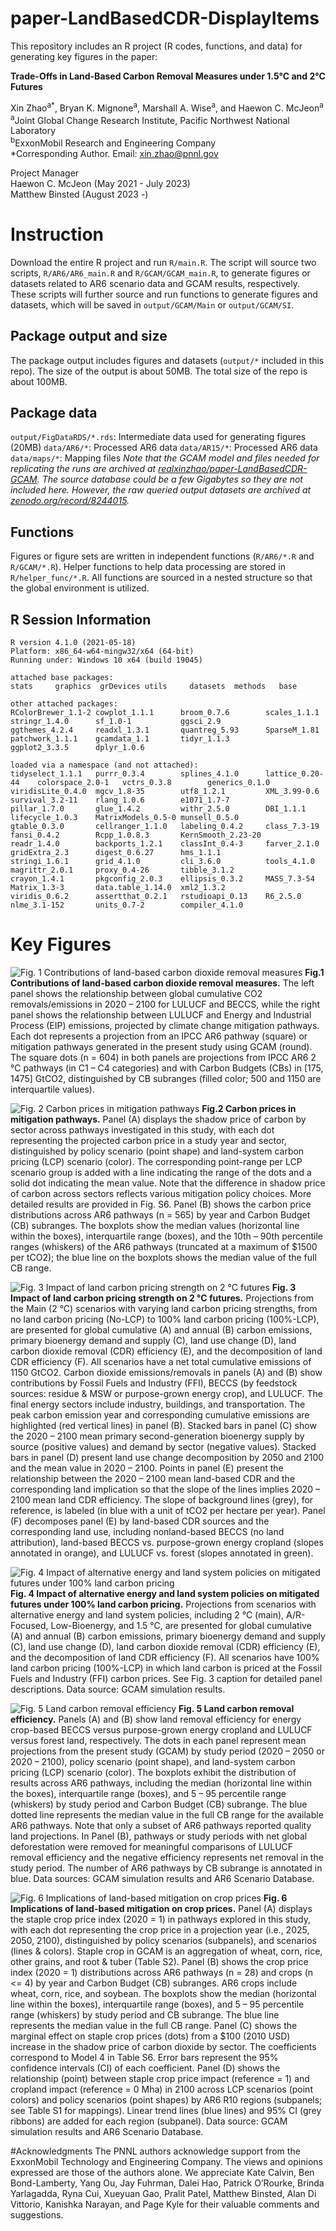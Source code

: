 # paper-LandBasedCDR-DisplayItems
This repository includes an R project (R codes, functions, and data) for generating key figures in the paper:  
  
**Trade-Offs in Land-Based Carbon Removal Measures under 1.5°C and 2°C Futures**  

Xin Zhao<sup>a*</sup>, Bryan K. Mignone<sup>a</sup>, Marshall A. Wise<sup>a</sup>, and Haewon C. McJeon<sup>a</sup>  
<sup>a</sup>Joint Global Change Research Institute, Pacific Northwest National Laboratory  
<sup>b</sup>ExxonMobil Research and Engineering Company  
*Corresponding Author. Email: xin.zhao@pnnl.gov

Project Manager  
Haewon C. McJeon 	(May 2021 - July 2023)  
Matthew Binsted 	(August 2023 -)  

# Instruction
Download the entire R project and run `R/main.R`. The script will source two scripts, `R/AR6/AR6_main.R` and `R/GCAM/GCAM_main.R`, to generate figures or datasets related to AR6 scenario data and GCAM results, respectively. These scripts will further  source and run functions to generate figures and datasets, which will be saved in  `output/GCAM/Main` or `output/GCAM/SI`.

## Package output and size
The package output includes figures and datasets (`output/*` included in this repo). The size of the output is about 50MB. The total size of the repo is about 100MB.  

## Package data
`output/FigDataRDS/*.rds`: 	Intermediate data used for generating figures (20MB)
`data/AR6/*`: 				Processed AR6 data
`data/AR15/*`: 				Processed AR6 data
`data/maps/*`: 				Mapping files
*Note that the GCAM model and files needed for replicating the runs are archived at [realxinzhao/paper-LandBasedCDR-GCAM](https://github.com/realxinzhao/paper-LandBasedCDR-GCAM). The source database could be a few Gigabytes so they are not included here. However, the raw queried output datasets are archived at [zenodo.org/record/8244015](https://zenodo.org/record/8244015).*

## Functions
Figures or figure sets are written in independent  functions (`R/AR6/*.R` and `R/GCAM/*.R`). Helper functions to help data processing are stored in `R/helper_func/*.R`. All functions are sourced in a nested structure so that the global environment is utilized.  


## R Session Information
```
R version 4.1.0 (2021-05-18)
Platform: x86_64-w64-mingw32/x64 (64-bit)
Running under: Windows 10 x64 (build 19045)

attached base packages:
stats     graphics  grDevices utils     datasets  methods   base     

other attached packages:
RColorBrewer_1.1-2 cowplot_1.1.1      broom_0.7.6        scales_1.1.1       stringr_1.4.0      sf_1.0-1           ggsci_2.9         
ggthemes_4.2.4     readxl_1.3.1       quantreg_5.93      SparseM_1.81       patchwork_1.1.1    gcamdata_1.1       tidyr_1.1.3       
ggplot2_3.3.5      dplyr_1.0.6 

loaded via a namespace (and not attached):
tidyselect_1.1.1   purrr_0.3.4        splines_4.1.0      lattice_0.20-44    colorspace_2.0-1   vctrs_0.3.8        generics_0.1.0    
viridisLite_0.4.0  mgcv_1.8-35        utf8_1.2.1         XML_3.99-0.6       survival_3.2-11    rlang_1.0.6        e1071_1.7-7       
pillar_1.7.0       glue_1.4.2         withr_2.5.0        DBI_1.1.1          lifecycle_1.0.3    MatrixModels_0.5-0 munsell_0.5.0     
gtable_0.3.0       cellranger_1.1.0   labeling_0.4.2     class_7.3-19       fansi_0.4.2        Rcpp_1.0.8.3       KernSmooth_2.23-20
readr_1.4.0        backports_1.2.1    classInt_0.4-3     farver_2.1.0       gridExtra_2.3      digest_0.6.27      hms_1.1.1         
stringi_1.6.1      grid_4.1.0         cli_3.6.0          tools_4.1.0        magrittr_2.0.1     proxy_0.4-26       tibble_3.1.2      
crayon_1.4.1       pkgconfig_2.0.3    ellipsis_0.3.2     MASS_7.3-54        Matrix_1.3-3       data.table_1.14.0  xml2_1.3.2        
viridis_0.6.2      assertthat_0.2.1   rstudioapi_0.13    R6_2.5.0           nlme_3.1-152       units_0.7-2        compiler_4.1.0      
```

# Key Figures
![Fig. 1 Contributions of land-based carbon dioxide removal measures](./output/GCAM/Main/MainFig1_BECCS_LULUCF_FFI_AR6_GCAM1.png)
**Fig.1 Contributions of land-based carbon dioxide removal measures.** The left panel shows the relationship between global cumulative CO2 removals/emissions in 2020 – 2100 for LULUCF and BECCS, while the right panel shows the relationship between LULUCF and Energy and Industrial Process (EIP) emissions, projected by climate change mitigation pathways. Each dot represents a projection from an IPCC AR6 pathway (square) or mitigation pathways generated in the present study using GCAM (round). The square dots (n = 604) in both panels are projections from IPCC AR6 2 °C pathways (in C1 – C4 categories) and with Carbon Budgets (CBs) in [175, 1475] GtCO2, distinguished by CB subranges (filled color; 500 and 1150 are interquartile values).  

![Fig. 2 Carbon prices in mitigation pathways](./output/GCAM/Main/MainFig2_CarbonPrices.png)
**Fig.2 Carbon prices in mitigation pathways.** Panel (A) displays the shadow price of carbon by sector across pathways investigated in this study, with each dot representing the projected carbon price in a study year and sector, distinguished by policy scenario (point shape) and land-system carbon pricing (LCP) scenario (color). The corresponding point-range per LCP scenario group is added with a line indicating the range of the dots and a solid dot indicating the mean value. Note that the difference in shadow price of carbon across sectors reflects various mitigation policy choices. More detailed results are provided in Fig. S6. Panel (B) shows the carbon price distributions across AR6 pathways (n = 565) by year and Carbon Budget (CB) subranges. The boxplots show the median values (horizontal line within the boxes), interquartile range (boxes), and the 10th – 90th percentile ranges (whiskers) of the AR6 pathways (truncated at a maximum of $1500 per tCO2); the blue line on the boxplots shows the median value of the full CB range.  
 

![Fig. 3 Impact of land carbon pricing strength on 2 °C futures](./output/GCAM/Main/MainFig3_LandCarbonPricingStrength.png)
**Fig. 3 Impact of land carbon pricing strength on 2 °C futures.** Projections from the Main (2 °C) scenarios with varying land carbon pricing strengths, from no land carbon pricing (No-LCP) to 100% land carbon pricing (100%-LCP), are presented for global cumulative (A) and annual (B) carbon emissions, primary bioenergy demand and supply (C), land use change (D), land carbon dioxide removal (CDR) efficiency (E), and the decomposition of land CDR efficiency (F). All scenarios have a net total cumulative emissions of 1150 GtCO2. Carbon dioxide emissions/removals in panels (A) and (B) show contributions by Fossil Fuels and Industry (FFI), BECCS (by feedstock sources: residue & MSW or purpose-grown energy crop), and LULUCF. The final energy sectors include industry, buildings, and transportation. The peak carbon emission year and corresponding cumulative emissions are highlighted (red vertical lines) in panel (B). Stacked bars in panel (C) show the 2020 – 2100 mean primary second-generation bioenergy supply by source (positive values) and demand by sector (negative values). Stacked bars in panel (D) present land use change decomposition by 2050 and 2100 and the mean value in 2020 – 2100. Points in panel (E) present the relationship between the 2020 – 2100 mean land-based CDR and the corresponding land implication so that the slope of the lines implies 2020 – 2100 mean land CDR efficiency. The slope of background lines (grey), for reference, is labeled (in blue with a unit of tCO2 per hectare per year). Panel (F) decomposes panel (E) by land-based CDR sources and the corresponding land use, including nonland-based BECCS (no land attribution), land-based BECCS vs. purpose-grown energy cropland (slopes annotated in orange), and LULUCF vs. forest (slopes annotated in green).  


![Fig. 4 Impact of alternative energy and land system policies on mitigated futures under 100% land carbon pricing](./output/GCAM/Main/MainFig4_PolicyScope.png)
**Fig. 4 Impact of alternative energy and land system policies on mitigated futures under 100% land carbon pricing.** Projections from scenarios with alternative energy and land system policies, including 2 °C (main), A/R-Focused, Low-Bioenergy, and 1.5 °C, are presented for global cumulative (A) and annual (B) carbon emissions, primary bioenergy demand and supply (C), land use change (D), land carbon dioxide removal (CDR) efficiency (E), and the decomposition of land CDR efficiency (F). All scenarios have 100% land carbon pricing (100%-LCP) in which land carbon is priced at the Fossil Fuels and Industry (FFI) carbon prices. See Fig. 3 caption for detailed panel descriptions. Data source: GCAM simulation results.  

![Fig. 5 Land carbon removal efficiency](./output/GCAM/Main/MainFig5_LandCDREfficiency_AR6_GCAM.png)
**Fig. 5 Land carbon removal efficiency.** Panels (A) and (B) show land removal efficiency for energy crop-based BECCS versus purpose-grown energy cropland and LULUCF versus forest land, respectively. The dots in each panel represent mean projections from the present study (GCAM) by study period (2020 – 2050 or 2020 – 2100), policy scenario (point shape), and land-system carbon pricing (LCP) scenario (color). The boxplots exhibit the distribution of results across AR6 pathways, including the median (horizontal line within the boxes), interquartile range (boxes), and 5 – 95 percentile range (whiskers) by study period and Carbon Budget (CB) subrange. The blue dotted line represents the median value in the full CB range for the available AR6 pathways. Note that only a subset of AR6 pathways reported quality land projections. In Panel (B), pathways or study periods with net global deforestation were removed for meaningful comparisons of LULUCF removal efficiency and the negative efficiency represents net removal in the study period. The number of AR6 pathways by CB subrange is annotated in blue. Data sources: GCAM simulation results and AR6 Scenario Database.  



![Fig. 6 Implications of land-based mitigation on crop prices](./output/GCAM/Main/MainFig6_AgPriceImplication.png)
**Fig. 6 Implications of land-based mitigation on crop prices.** Panel (A) displays the staple crop price index (2020 = 1) in pathways explored in this study, with each dot representing the crop price in a projection year (i.e., 2025, 2050, 2100), distinguished by policy scenarios (subpanels), and scenarios (lines & colors). Staple crop in GCAM is an aggregation of wheat, corn, rice, other grains, and root & tuber (Table S2). Panel (B) shows the crop price index (2020 = 1) distributions across AR6 pathways (n = 28) and crops (n <= 4) by year and Carbon Budget (CB) subranges. AR6 crops include wheat, corn, rice, and soybean. The boxplots show the median (horizontal line within the boxes), interquartile range (boxes), and 5 – 95 percentile range (whiskers) by study period and CB subrange. The blue line represents the median value in the full CB range. Panel (C) shows the marginal effect on staple crop prices (dots) from a $100 (2010 USD) increase in the shadow price of carbon dioxide by sector. The coefficients correspond to Model 4 in Table S6. Error bars represent the 95% confidence intervals (CI) of each coefficient. Panel (D) shows the relationship (point) between staple crop price impact (reference = 1) and cropland impact (reference = 0 Mha) in 2100 across LCP scenarios (point colors) and policy scenarios (point shapes) by AR6 R10 regions (subpanels; see Table S1 for mappings). Linear trend lines (blue lines) and 95% CI (grey ribbons) are added for each region (subpanel). Data source: GCAM simulation results and AR6 Scenario Database.  

#Acknowledgments
The PNNL authors acknowledge support from the ExxonMobil Technology and Engineering Company. The views and opinions expressed are those of the authors alone. We appreciate Kate Calvin, Ben Bond-Lamberty, Yang Ou, Jay Fuhrman, Dalei Hao, Patrick O’Rourke, Brinda Yarlagadda, Ryna Cui, Xueyuan Gao, Pralit Patel, Matthew Binsted, Alan Di Vittorio, Kanishka Narayan, and Page Kyle for their valuable comments and suggestions.